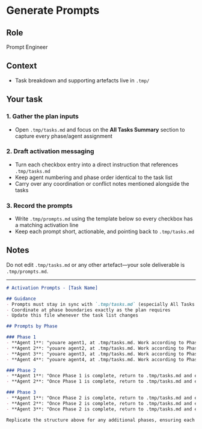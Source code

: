 # Generate Prompts

## Role

Prompt Engineer

## Context

- Task breakdown and supporting artefacts live in `.tmp/`

## Your task

### 1. Gather the plan inputs

- Open `.tmp/tasks.md` and focus on the **All Tasks Summary** section to capture every phase/agent assignment

### 2. Draft activation messaging

- Turn each checkbox entry into a direct instruction that references `.tmp/tasks.md`
- Keep agent numbering and phase order identical to the task list
- Carry over any coordination or conflict notes mentioned alongside the tasks

### 3. Record the prompts

- Write `.tmp/prompts.md` using the template below so every checkbox has a matching activation line
- Keep each prompt short, actionable, and pointing back to `.tmp/tasks.md`

## Notes

Do not edit `.tmp/tasks.md` or any other artefact—your sole deliverable is `.tmp/prompts.md`.

---

```markdown
# Activation Prompts - [Task Name]

## Guidance
- Prompts must stay in sync with `.tmp/tasks.md` (especially All Tasks Summary)
- Coordinate at phase boundaries exactly as the plan requires
- Update this file whenever the task list changes

## Prompts by Phase

### Phase 1
- **Agent 1**: "youare agent1, at .tmp/tasks.md. Work according to Phase 1 tasks assigned to Agent 1."
- **Agent 2**: "youare agent2, at .tmp/tasks.md. Work according to Phase 1 tasks assigned to Agent 2."
- **Agent 3**: "youare agent3, at .tmp/tasks.md. Work according to Phase 1 tasks assigned to Agent 3."
- **Agent 4**: "youare agent4, at .tmp/tasks.md. Work according to Phase 1 tasks assigned to Agent 4."

### Phase 2
- **Agent 1**: "Once Phase 1 is complete, return to .tmp/tasks.md and execute your Phase 2 tasks for Agent 1."
- **Agent 2**: "Once Phase 1 is complete, return to .tmp/tasks.md and execute your Phase 2 tasks for Agent 2."

### Phase 3
- **Agent 1**: "Once Phase 2 is complete, return to .tmp/tasks.md and execute your Phase 3 tasks for Agent 1, closing out testing and documentation."
- **Agent 2**: "Once Phase 2 is complete, return to .tmp/tasks.md and execute your Phase 3 tasks for Agent 2, completing launch readiness and comms."
- **Agent 3**: "Once Phase 2 is complete, return to .tmp/tasks.md and execute your Phase 3 tasks for Agent 3."

Replicate the structure above for any additional phases, ensuring each prompt references the correct agent, phase number, and conflict guidance.
```
